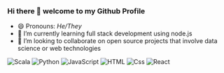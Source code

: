 ### Hi there 👋 welcome to my Github Profile

<!--
**crmsnbleyd/crmsnbleyd** is a ✨ _special_ ✨ repository because its `README.md` (this file) appears on your GitHub profile.

Here are some ideas to get you started:

- 🔭 I’m currently working on ...
- 🌱 I’m currently learning ...
- 👯 I’m looking to collaborate on ...
- 🤔 I’m looking for help with ...
- 💬 Ask me about ...
- 📫 How to reach me: ...
- 😄 Pronouns: ...
- ⚡ Fun fact: ...
-->
- 😄 Pronouns: *He/They*
- 🌱 I’m currently learning full stack development using node.js
- 👯 I’m looking to collaborate on open source projects that involve data science or web technologies  
<img alt="Scala" src="https://img.shields.io/badge/Scala-%23DC322F?logo=scala&logoColor=white&style=flat" />  
<img alt="Python" src="https://img.shields.io/badge/Python-%233776AB?logo=python&logoColor=white&style=flat" /> 
<img alt="JavaScript" src="https://img.shields.io/badge/JavaScript-F7DF1E?logo=javascript&logoColor=black&style=flat" />
  <img alt="HTML" src="https://img.shields.io/badge/HTML-E34F26?logo=html5&logoColor=white&style=flat" />
  <img alt="Css" src="https://img.shields.io/badge/CSS-1572B6?logo=css3&logoColor=white&style=flat" />  
  <img alt="React" src="https://img.shields.io/badge/React-61DAFB?logo=react&logoColor=white&style=flat" />
